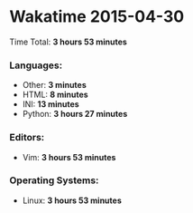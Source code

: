 # Wakatime 2015-04-30

Time Total: **3 hours 53 minutes**

### Languages:
- Other: **3 minutes** 
- HTML: **8 minutes** 
- INI: **13 minutes** 
- Python: **3 hours 27 minutes** 

### Editors:
- Vim: **3 hours 53 minutes** 

### Operating Systems:
- Linux: **3 hours 53 minutes** 

